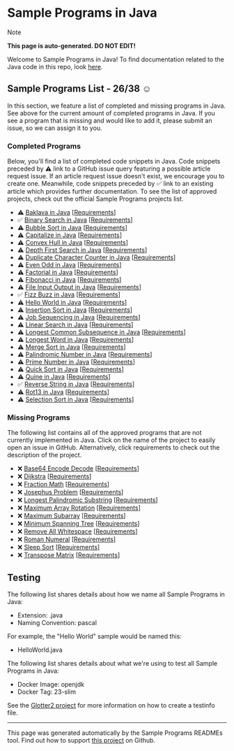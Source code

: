 # Sample Programs in Java

> [!NOTE]
> **This page is auto-generated. DO NOT EDIT!**

Welcome to Sample Programs in Java! To find documentation related to the Java code in this repo, look [here](https://sampleprograms.io/languages/java).

## Sample Programs List - 26/38 :relaxed:

In this section, we feature a list of completed and missing programs in Java. See above for the current amount of completed programs in Java. If you see a program that is missing and would like to add it, please submit an issue, so we can assign it to you.

### Completed Programs

Below, you'll find a list of completed code snippets in Java. Code snippets preceded by :warning: link to a GitHub issue query featuring a possible article request issue. If an article request issue doesn't exist, we encourage you to create one. Meanwhile, code snippets preceded by :white_check_mark: link to an existing article which provides further documentation. To see the list of approved projects, check out the official Sample Programs projects list.

- :warning: [Baklava in Java](https://github.com//TheRenegadeCoder/sample-programs-website/issues?utf8=%E2%9C%93&q=is%3Aissue+is%3Aopen+baklava+java) [[Requirements](https://sampleprograms.io/projects/baklava)]
- :white_check_mark: [Binary Search in Java](https://sampleprograms.io/projects/binary-search/java) [[Requirements](https://sampleprograms.io/projects/binary-search)]
- :warning: [Bubble Sort in Java](https://github.com//TheRenegadeCoder/sample-programs-website/issues?utf8=%E2%9C%93&q=is%3Aissue+is%3Aopen+bubble+sort+java) [[Requirements](https://sampleprograms.io/projects/bubble-sort)]
- :warning: [Capitalize in Java](https://github.com//TheRenegadeCoder/sample-programs-website/issues?utf8=%E2%9C%93&q=is%3Aissue+is%3Aopen+capitalize+java) [[Requirements](https://sampleprograms.io/projects/capitalize)]
- :warning: [Convex Hull in Java](https://github.com//TheRenegadeCoder/sample-programs-website/issues?utf8=%E2%9C%93&q=is%3Aissue+is%3Aopen+convex+hull+java) [[Requirements](https://sampleprograms.io/projects/convex-hull)]
- :warning: [Depth First Search in Java](https://github.com//TheRenegadeCoder/sample-programs-website/issues?utf8=%E2%9C%93&q=is%3Aissue+is%3Aopen+depth+first+search+java) [[Requirements](https://sampleprograms.io/projects/depth-first-search)]
- :warning: [Duplicate Character Counter in Java](https://github.com//TheRenegadeCoder/sample-programs-website/issues?utf8=%E2%9C%93&q=is%3Aissue+is%3Aopen+duplicate+character+counter+java) [[Requirements](https://sampleprograms.io/projects/duplicate-character-counter)]
- :warning: [Even Odd in Java](https://github.com//TheRenegadeCoder/sample-programs-website/issues?utf8=%E2%9C%93&q=is%3Aissue+is%3Aopen+even+odd+java) [[Requirements](https://sampleprograms.io/projects/even-odd)]
- :warning: [Factorial in Java](https://github.com//TheRenegadeCoder/sample-programs-website/issues?utf8=%E2%9C%93&q=is%3Aissue+is%3Aopen+factorial+java) [[Requirements](https://sampleprograms.io/projects/factorial)]
- :warning: [Fibonacci in Java](https://github.com//TheRenegadeCoder/sample-programs-website/issues?utf8=%E2%9C%93&q=is%3Aissue+is%3Aopen+fibonacci+java) [[Requirements](https://sampleprograms.io/projects/fibonacci)]
- :warning: [File Input Output in Java](https://github.com//TheRenegadeCoder/sample-programs-website/issues?utf8=%E2%9C%93&q=is%3Aissue+is%3Aopen+file+input+output+java) [[Requirements](https://sampleprograms.io/projects/file-input-output)]
- :white_check_mark: [Fizz Buzz in Java](https://sampleprograms.io/projects/fizz-buzz/java) [[Requirements](https://sampleprograms.io/projects/fizz-buzz)]
- :warning: [Hello World in Java](https://github.com//TheRenegadeCoder/sample-programs-website/issues?utf8=%E2%9C%93&q=is%3Aissue+is%3Aopen+hello+world+java) [[Requirements](https://sampleprograms.io/projects/hello-world)]
- :warning: [Insertion Sort in Java](https://github.com//TheRenegadeCoder/sample-programs-website/issues?utf8=%E2%9C%93&q=is%3Aissue+is%3Aopen+insertion+sort+java) [[Requirements](https://sampleprograms.io/projects/insertion-sort)]
- :warning: [Job Sequencing in Java](https://github.com//TheRenegadeCoder/sample-programs-website/issues?utf8=%E2%9C%93&q=is%3Aissue+is%3Aopen+job+sequencing+java) [[Requirements](https://sampleprograms.io/projects/job-sequencing)]
- :warning: [Linear Search in Java](https://github.com//TheRenegadeCoder/sample-programs-website/issues?utf8=%E2%9C%93&q=is%3Aissue+is%3Aopen+linear+search+java) [[Requirements](https://sampleprograms.io/projects/linear-search)]
- :warning: [Longest Common Subsequence in Java](https://github.com//TheRenegadeCoder/sample-programs-website/issues?utf8=%E2%9C%93&q=is%3Aissue+is%3Aopen+longest+common+subsequence+java) [[Requirements](https://sampleprograms.io/projects/longest-common-subsequence)]
- :warning: [Longest Word in Java](https://github.com//TheRenegadeCoder/sample-programs-website/issues?utf8=%E2%9C%93&q=is%3Aissue+is%3Aopen+longest+word+java) [[Requirements](https://sampleprograms.io/projects/longest-word)]
- :warning: [Merge Sort in Java](https://github.com//TheRenegadeCoder/sample-programs-website/issues?utf8=%E2%9C%93&q=is%3Aissue+is%3Aopen+merge+sort+java) [[Requirements](https://sampleprograms.io/projects/merge-sort)]
- :warning: [Palindromic Number in Java](https://github.com//TheRenegadeCoder/sample-programs-website/issues?utf8=%E2%9C%93&q=is%3Aissue+is%3Aopen+palindromic+number+java) [[Requirements](https://sampleprograms.io/projects/palindromic-number)]
- :warning: [Prime Number in Java](https://github.com//TheRenegadeCoder/sample-programs-website/issues?utf8=%E2%9C%93&q=is%3Aissue+is%3Aopen+prime+number+java) [[Requirements](https://sampleprograms.io/projects/prime-number)]
- :warning: [Quick Sort in Java](https://github.com//TheRenegadeCoder/sample-programs-website/issues?utf8=%E2%9C%93&q=is%3Aissue+is%3Aopen+quick+sort+java) [[Requirements](https://sampleprograms.io/projects/quick-sort)]
- :warning: [Quine in Java](https://github.com//TheRenegadeCoder/sample-programs-website/issues?utf8=%E2%9C%93&q=is%3Aissue+is%3Aopen+quine+java) [[Requirements](https://sampleprograms.io/projects/quine)]
- :white_check_mark: [Reverse String in Java](https://sampleprograms.io/projects/reverse-string/java) [[Requirements](https://sampleprograms.io/projects/reverse-string)]
- :warning: [Rot13 in Java](https://github.com//TheRenegadeCoder/sample-programs-website/issues?utf8=%E2%9C%93&q=is%3Aissue+is%3Aopen+rot13+java) [[Requirements](https://sampleprograms.io/projects/rot13)]
- :warning: [Selection Sort in Java](https://github.com//TheRenegadeCoder/sample-programs-website/issues?utf8=%E2%9C%93&q=is%3Aissue+is%3Aopen+selection+sort+java) [[Requirements](https://sampleprograms.io/projects/selection-sort)]

### Missing Programs

The following list contains all of the approved programs that are not currently implemented in Java. Click on the name of the project to easily open an issue in GitHub. Alternatively, click requirements to check out the description of the project.

- :x: [Base64 Encode Decode](https://github.com/TheRenegadeCoder/sample-programs/issues/new?assignees=&labels=enhancement,base64+encode+decode&template=code-snippet-request.md&title=Add+Base64+Encode+Decode+in+Java) [[Requirements](https://sampleprograms.io/projects/base64-encode-decode)]
- :x: [Dijkstra](https://github.com/TheRenegadeCoder/sample-programs/issues/new?assignees=&labels=enhancement,dijkstra&template=code-snippet-request.md&title=Add+Dijkstra+in+Java) [[Requirements](https://sampleprograms.io/projects/dijkstra)]
- :x: [Fraction Math](https://github.com/TheRenegadeCoder/sample-programs/issues/new?assignees=&labels=enhancement,fraction+math&template=code-snippet-request.md&title=Add+Fraction+Math+in+Java) [[Requirements](https://sampleprograms.io/projects/fraction-math)]
- :x: [Josephus Problem](https://github.com/TheRenegadeCoder/sample-programs/issues/new?assignees=&labels=enhancement,josephus+problem&template=code-snippet-request.md&title=Add+Josephus+Problem+in+Java) [[Requirements](https://sampleprograms.io/projects/josephus-problem)]
- :x: [Longest Palindromic Substring](https://github.com/TheRenegadeCoder/sample-programs/issues/new?assignees=&labels=enhancement,longest+palindromic+substring&template=code-snippet-request.md&title=Add+Longest+Palindromic+Substring+in+Java) [[Requirements](https://sampleprograms.io/projects/longest-palindromic-substring)]
- :x: [Maximum Array Rotation](https://github.com/TheRenegadeCoder/sample-programs/issues/new?assignees=&labels=enhancement,maximum+array+rotation&template=code-snippet-request.md&title=Add+Maximum+Array+Rotation+in+Java) [[Requirements](https://sampleprograms.io/projects/maximum-array-rotation)]
- :x: [Maximum Subarray](https://github.com/TheRenegadeCoder/sample-programs/issues/new?assignees=&labels=enhancement,maximum+subarray&template=code-snippet-request.md&title=Add+Maximum+Subarray+in+Java) [[Requirements](https://sampleprograms.io/projects/maximum-subarray)]
- :x: [Minimum Spanning Tree](https://github.com/TheRenegadeCoder/sample-programs/issues/new?assignees=&labels=enhancement,minimum+spanning+tree&template=code-snippet-request.md&title=Add+Minimum+Spanning+Tree+in+Java) [[Requirements](https://sampleprograms.io/projects/minimum-spanning-tree)]
- :x: [Remove All Whitespace](https://github.com/TheRenegadeCoder/sample-programs/issues/new?assignees=&labels=enhancement,remove+all+whitespace&template=code-snippet-request.md&title=Add+Remove+All+Whitespace+in+Java) [[Requirements](https://sampleprograms.io/projects/remove-all-whitespace)]
- :x: [Roman Numeral](https://github.com/TheRenegadeCoder/sample-programs/issues/new?assignees=&labels=enhancement,roman+numeral&template=code-snippet-request.md&title=Add+Roman+Numeral+in+Java) [[Requirements](https://sampleprograms.io/projects/roman-numeral)]
- :x: [Sleep Sort](https://github.com/TheRenegadeCoder/sample-programs/issues/new?assignees=&labels=enhancement,sleep+sort&template=code-snippet-request.md&title=Add+Sleep+Sort+in+Java) [[Requirements](https://sampleprograms.io/projects/sleep-sort)]
- :x: [Transpose Matrix](https://github.com/TheRenegadeCoder/sample-programs/issues/new?assignees=&labels=enhancement,transpose+matrix&template=code-snippet-request.md&title=Add+Transpose+Matrix+in+Java) [[Requirements](https://sampleprograms.io/projects/transpose-matrix)]

## Testing

The following list shares details about how we name all Sample Programs in Java:

- Extension: .java
- Naming Convention: pascal

For example, the "Hello World" sample would be named this:

- HelloWorld.java

The following list shares details about what we're using to test all Sample Programs in Java:

- Docker Image: openjdk
- Docker Tag: 23-slim

See the [Glotter2 project](https://github.com/rzuckerm/glotter2) for more information on how to create a testinfo file.

***

This page was generated automatically by the Sample Programs READMEs tool. Find out how to support [this project](https://github.com/TheRenegadeCoder/sample-programs-readmes) on Github.